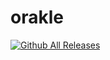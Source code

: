 # orakle

[![Github All Releases](https://img.shields.io/github/downloads/johannesschwenzer/orakle/total.svg)]()


